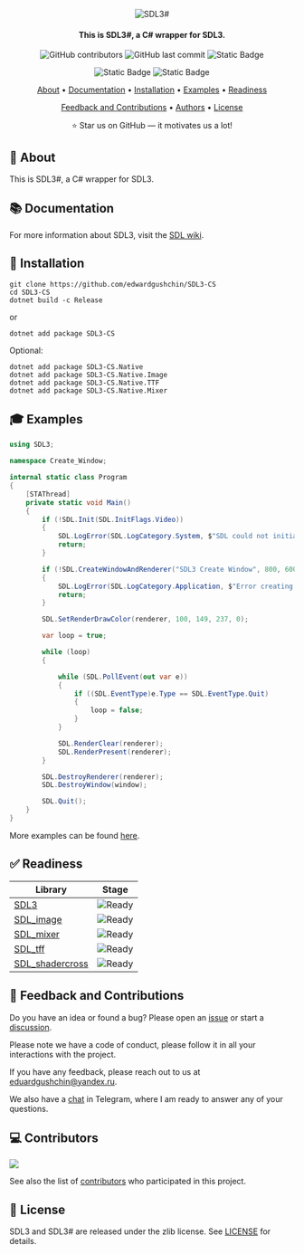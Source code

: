 <p align="center">
  <img src="./logo.png?raw=true" alt="SDL3#">
</p>

<h4 align="center">This is SDL3#, a C# wrapper for SDL3.</h4>

<p align="center">
    <img alt="GitHub contributors" src="https://img.shields.io/github/contributors/edwardgushchin/SDL3-CS">
    <img alt="GitHub last commit" src="https://img.shields.io/github/last-commit/edwardgushchin/SDL3-CS">
    <img alt="Static Badge" src="https://img.shields.io/badge/license-zlib-blue">
</p>

<p align="center">
    <img alt="Static Badge" src="https://img.shields.io/badge/.NET-7.0,_8.0,_9.0-512BD4">
    <img alt="Static Badge" src="https://img.shields.io/badge/Language-C%23_12-239120">
</p>

<p align="center">
  <a href="#-about">About</a> •
  <a href="#-documentation">Documentation</a> •
  <a href="#-installation">Installation</a> •
  <a href="#-examples">Examples</a> •
  <a href="#-readiness">Readiness</a>
</p>
<p align="center">
  <a href="#-feedback-and-contributions">Feedback and Contributions</a> •
  <a href="#-authors">Authors</a> •
  <a href="#-license">License</a>
</p>

<p align="center">⭐ Star us on GitHub — it motivates us a lot!</p>

## 🚀 About

This is SDL3#, a C# wrapper for SDL3.

## 📚 Documentation

For more information about SDL3, visit the [SDL wiki](https://wiki.libsdl.org/SDL3/FrontPage).

## 📝 Installation

```
git clone https://github.com/edwardgushchin/SDL3-CS
cd SDL3-CS
dotnet build -c Release
```

or

```
dotnet add package SDL3-CS
```

Optional:

```
dotnet add package SDL3-CS.Native
dotnet add package SDL3-CS.Native.Image
dotnet add package SDL3-CS.Native.TTF
dotnet add package SDL3-CS.Native.Mixer
```

## 🎓 Examples

```C#
using SDL3;

namespace Create_Window;

internal static class Program
{
    [STAThread]
    private static void Main()
    {
        if (!SDL.Init(SDL.InitFlags.Video))
        {
            SDL.LogError(SDL.LogCategory.System, $"SDL could not initialize: {SDL.GetError()}");
            return;
        }

        if (!SDL.CreateWindowAndRenderer("SDL3 Create Window", 800, 600, 0, out var window, out var renderer))
        {
            SDL.LogError(SDL.LogCategory.Application, $"Error creating window and rendering: {SDL.GetError()}");
            return;
        }

        SDL.SetRenderDrawColor(renderer, 100, 149, 237, 0);

        var loop = true;

        while (loop)
        {

            while (SDL.PollEvent(out var e))
            {
                if ((SDL.EventType)e.Type == SDL.EventType.Quit)
                {
                    loop = false;
                }
            }

            SDL.RenderClear(renderer);
            SDL.RenderPresent(renderer);
        }

        SDL.DestroyRenderer(renderer);
        SDL.DestroyWindow(window);

        SDL.Quit();
    }
}
```

More examples can be found [here](https://github.com/edwardgushchin/SDL3-CS/tree/master/SDL3-CS.Examples).

## ✅ Readiness

| **Library**                               | **Stage**                                             |
|-------------------------------------------|-------------------------------------------------------|
| [SDL3](SDL3-CS/SDL)                       | ![Ready](https://img.shields.io/badge/Ready-008000)   |
| [SDL_image](SDL3-CS/Image)                | ![Ready](https://img.shields.io/badge/Ready-008000)   |
| [SDL_mixer](SDL3-CS/Mixer)                | ![Ready](https://img.shields.io/badge/Ready-008000)   |
| [SDL_tff](SDL3-CS/TTF)                    | ![Ready](https://img.shields.io/badge/Ready-008000)   |
| [SDL_shadercross](SDL3-CS/TTFShaderCross) | ![Ready](https://img.shields.io/badge/Ready-008000)   |


## 🤝 Feedback and Contributions

Do you have an idea or found a bug? Please open an [issue](https://github.com/edwardgushchin/SDL3-CS/issues) or start a [discussion](https://github.com/edwardgushchin/SDL3-CS/discussions).

Please note we have a code of conduct, please follow it in all your interactions with the project.

If you have any feedback, please reach out to us at [eduardgushchin@yandex.ru](mailto://eduardgushchin@yandex.ru).

We also have a [chat](https://t.me/sdl3cs) in Telegram, where I am ready to answer any of your questions.

## 💻 Contributors

<a href = "https://github.com/edwardgushchin/SDL3-CS/graphs/contributors">
  <img src = "https://contrib.rocks/image?repo=edwardgushchin/SDL3-CS"/>
</a>

See also the list of [contributors](https://github.com/edwardgushchin/SDL3-CS/graphs/contributors) who participated in this project.

## 📃 License

SDL3 and SDL3# are released under the zlib license. See [LICENSE](LICENSE) for details.

